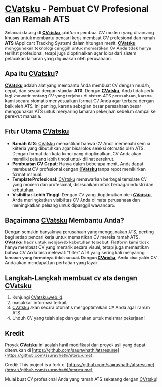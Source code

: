 # [CVatsku](https://cvatsku.web.id) - Pembuat CV Profesional dan Ramah ATS

Selamat datang di **[CVatsku](https://cvatsku.web.id)**, platform pembuat CV modern yang dirancang khusus untuk membantu pencari kerja membuat CV profesional dan ramah **ATS** (Applicant Tracking System) dalam hitungan menit. **[CVatsku](https://cvatsku.web.id)** menggunakan teknologi canggih untuk memastikan CV Anda tidak hanya terlihat profesional, tetapi juga dioptimalkan agar lolos dari sistem pelacakan lamaran yang digunakan oleh perusahaan.

## Apa itu [CVatsku](https://cvatsku.web.id)?

**[CVatsku](https://cvatsku.web.id)** adalah alat yang membantu Anda membuat CV dengan mudah, cepat, dan sesuai dengan standar **ATS**. Dengan **[CVatsku](https://cvatsku.web.id)**, Anda tidak perlu lagi khawatir tentang CV yang terjebak di sistem ATS perusahaan, karena kami secara otomatis menyesuaikan format CV Anda agar terbaca dengan baik oleh ATS. Ini penting, karena sebagian besar perusahaan besar menggunakan ATS untuk menyaring lamaran pekerjaan sebelum sampai ke perekrut manusia.

## Fitur Utama [CVatsku](https://cvatsku.web.id)
- **Ramah ATS**: [CVatsku](https://cvatsku.web.id) memastikan bahwa CV Anda memenuhi semua kriteria yang dibutuhkan agar bisa lolos seleksi otomatis oleh ATS. Dengan format dan kata kunci yang dioptimalkan, CV Anda akan memiliki peluang lebih tinggi untuk dilihat perekrut.
- **Pembuatan CV Cepat**: Hanya dalam beberapa menit, Anda dapat membuat CV profesional dengan **[CVatsku](https://cvatsku.web.id)** tanpa repot memikirkan format manual.
- **Template Profesional**: [CVatsku](https://cvatsku.web.id) menawarkan berbagai template CV yang modern dan profesional, disesuaikan untuk berbagai industri dan kebutuhan.
- **Visibilitas Lebih Tinggi**: Dengan CV yang dioptimalkan oleh **[CVatsku](https://cvatsku.web.id)**, Anda meningkatkan visibilitas CV Anda di mata perusahaan dan meningkatkan peluang untuk dipanggil wawancara.

## Bagaimana [CVatsku](https://cvatsku.web.id) Membantu Anda?

Dengan semakin banyaknya perusahaan yang menggunakan ATS, penting bagi setiap pencari kerja untuk memastikan CV mereka ramah ATS. **[CVatsku](https://cvatsku.web.id)** hadir untuk menjawab kebutuhan tersebut. Platform kami tidak hanya membuat CV yang menarik secara visual, tetapi juga memastikan bahwa CV Anda bisa melewati "filter" ATS yang sering kali menyaring lamaran yang formatnya tidak sesuai. Dengan **[CVatsku](https://cvatsku.web.id)**, Anda bisa yakin CV Anda akan mendapatkan perhatian yang layak.

## Langkah-Langkah membuat cv ats dengan [CVatsku](https://cvatsku.web.id)
1. Kunjungi [CVatsku.web.id](https://cvatsku.web.id).
2. masukkan informasi terkait.
3. [CVatsku](https://cvatsku.web.id) akan secara otomatis mengoptimalkan CV Anda agar ramah ATS.
4. Unduh CV yang telah siap dan gunakan untuk melamar pekerjaan!

## Kredit
Proyek **[CVatsku](https://cvatsku.web.id)** ini adalah hasil modifikasi dari proyek asli yang dapat ditemukan di [https://github.com/sauravhathi/atsresume](https://github.com/sauravhathi/atsresume).

Credit: This project is a fork of [https://github.com/sauravhathi/atsresume](https://github.com/sauravhathi/atsresume).

Mulai buat CV profesional Anda yang ramah ATS sekarang dengan [CVatsku](https://cvatsku.web.id)!
